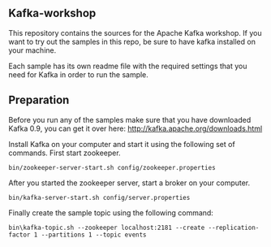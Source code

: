 Kafka-workshop
--------------
This repository contains the sources for the Apache Kafka workshop.
If you want to try out the samples in this repo, be sure to have
kafka installed on your machine.

Each sample has its own readme file with the required settings
that you need for Kafka in order to run the sample.

## Preparation
Before you run any of the samples make sure that you have downloaded Kafka 0.9,
you can get it over here: http://kafka.apache.org/downloads.html

Install Kafka on your computer and start it using the following set of commands.
First start zookeeper.

```
bin/zookeeper-server-start.sh config/zookeeper.properties
```

After you started the zookeeper server, start a broker on your computer.

```
bin/kafka-server-start.sh config/server.properties
```

Finally create the sample topic using the following command:

```
bin\kafka-topic.sh --zookeeper localhost:2181 --create --replication-factor 1 --partitions 1 --topic events
```
